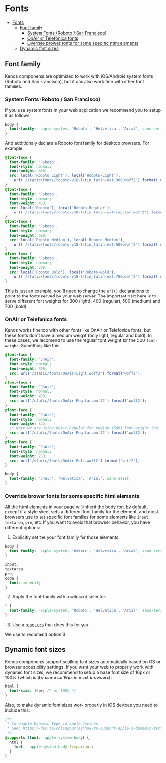 # Fonts

<!-- TOC -->

- [Fonts](#fonts)
  - [Font family](#font-family)
    - [System Fonts (Roboto / San Francisco)](#system-fonts-roboto--san-francisco)
    - [OnAir or Telefonica fonts](#onair-or-telefonica-fonts)
    - [Override brower fonts for some specific html elements](#override-brower-fonts-for-some-specific-html-elements)
  - [Dynamic font sizes](#dynamic-font-sizes)

<!-- /TOC -->

## Font family

Kenos components are optimized to work with iOS/Android system fonts (Roboto and San Francisco), but it can
also work fine with other font families.

### System Fonts (Roboto / San Francisco)

If you use system fonts in your web application we recommend you to setup it as follows:

```css
body {
  font-family: -apple-system, 'Roboto', 'Helvetica', 'Arial', sans-serif;
}
```

And additionaly declare a Roboto font family for desktop browsers. For example:

```css
@font-face {
  font-family: 'Roboto';
  font-style: normal;
  font-weight: 300;
  src: local('Roboto Light'), local('Roboto-Light'),
    url('/static/fonts/roboto-v18-latin_latin-ext-300.woff2') format('woff2');
}
@font-face {
  font-family: 'Roboto';
  font-style: normal;
  font-weight: 400;
  src: local('Roboto'), local('Roboto-Regular'),
    url('/static/fonts/roboto-v18-latin_latin-ext-regular.woff2') format('woff2');
}
@font-face {
  font-family: 'Roboto';
  font-style: normal;
  font-weight: 500;
  src: local('Roboto Medium'), local('Roboto-Medium'),
    url('/static/fonts/roboto-v18-latin_latin-ext-500.woff2') format('woff2');
}
@font-face {
  font-family: 'Roboto';
  font-style: normal;
  font-weight: 700;
  src: local('Roboto Bold'), local('Roboto-Bold'),
    url('/static/fonts/roboto-v18-latin_latin-ext-700.woff2') format('woff2');
}
```

This is just an example, you'll need to change the `url()` declarations to point to the fonts served by your
web server. The important part here is to serve different font weights for 300 (light), 400 (regular), 500
(medium) and 700 (bold).

### OnAir or Telefonica fonts

Kenos works fine too with other fonts like OnAir or Telefonica fonts, but these fonts don't have a medium
weight (only light, regular and bold). In these cases, we recomend to use the regular font weight for the 500
`font-weight`. Something like this:

```css
@font-face {
  font-family: 'OnAir';
  font-style: normal;
  font-weight: 300;
  src: url('/static/fonts/OnAir-Light.woff2') format('woff2');
}
@font-face {
  font-family: 'OnAir';
  font-style: normal;
  font-weight: 400;
  src: url('/static/fonts/OnAir-Regular.woff2') format('woff2');
}
@font-face {
  font-family: 'OnAir';
  font-style: normal;
  font-weight: 500;
  /* Note we are using OnAir Regular for medium (500) font-weight too: */
  src: url('/static/fonts/OnAir-Regular.woff2') format('woff2');
}
@font-face {
  font-family: 'OnAir';
  font-style: normal;
  font-weight: 700;
  src: url('/static/fonts/OnAir-Bold.woff2') format('woff2');
}

body {
  font-family: 'OnAir', 'Helvetica', 'Arial', sans-serif;
}
```

### Override brower fonts for some specific html elements

All the html elements in your page will inherit the body font by default, except if a style sheet sets a
different font family for the element, and most browsers use to set specific font families for some elements
like `input`, `textarea`, `pre`, etc. If you want to avoid that browser behavior, you have different options:

1. Explicitly set the your font family for those elements:

```css
body {
  font-family: -apple-system, 'Roboto', 'Helvetica', 'Arial', sans-serif;
}

input,
textarea,
pre,
code {
  font: inherit;
}
```

2. Apply the font-family with a wildcard selector:

```css
* {
  font-family: -apple-system, 'Roboto', 'Helvetica', 'Arial', sans-serif;
}
```

3. Use a [reset.css](https://meyerweb.com/eric/tools/css/reset/) that does this for you.

We use to recomend option 3.

## Dynamic font sizes

Kenos components support scalling font sizes automatically based on OS or browser accesibility settings. If
you want your web to properly work with dynamic font sizes, we recommend to setup a base font size of 16px or
100% (which is the same as 16px in most browsers):

```css
html {
  font-size: 16px; /* or 100% */
}
```

Also, to make dynamic font sizes work properly in iOS devices you need to include this:

```css
/**
 * To enable Dynamic Type in apple devices:
 * See: https://dev.to/colingourlay/how-to-support-apple-s-dynamic-text-in-your-web-content-with-css-40c0
 */
@supports (font: -apple-system-body) {
  html {
    font: -apple-system-body !important;
  }
}
```
